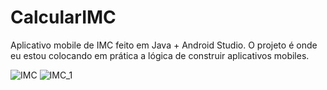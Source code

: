 # CalcularIMC

Aplicativo mobile de IMC feito em Java + Android Studio.
O projeto é onde eu estou colocando em prática a lógica de construir aplicativos mobiles.

![IMC](https://github.com/tutuhzin/CalcularIMC/assets/90862900/5c3c174c-a639-4e4b-b1be-b9b53ccf35d3)
![IMC_1](https://github.com/tutuhzin/CalcularIMC/assets/90862900/570d11c9-1759-4a99-b6a9-6dd6586e54b9)
